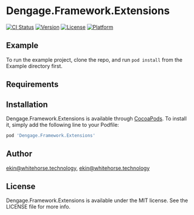 # Dengage.Framework.Extensions

[![CI Status](https://img.shields.io/travis/ekin@whitehorse.technology/Dengage.Framework.Extensions.svg?style=flat)](https://travis-ci.org/ekin@whitehorse.technology/Dengage.Framework.Extensions)
[![Version](https://img.shields.io/cocoapods/v/Dengage.Framework.Extensions.svg?style=flat)](https://cocoapods.org/pods/Dengage.Framework.Extensions)
[![License](https://img.shields.io/cocoapods/l/Dengage.Framework.Extensions.svg?style=flat)](https://cocoapods.org/pods/Dengage.Framework.Extensions)
[![Platform](https://img.shields.io/cocoapods/p/Dengage.Framework.Extensions.svg?style=flat)](https://cocoapods.org/pods/Dengage.Framework.Extensions)

## Example

To run the example project, clone the repo, and run `pod install` from the Example directory first.

## Requirements

## Installation

Dengage.Framework.Extensions is available through [CocoaPods](https://cocoapods.org). To install
it, simply add the following line to your Podfile:

```ruby
pod 'Dengage.Framework.Extensions'
```

## Author

ekin@whitehorse.technology, ekin@whitehorse.technology

## License

Dengage.Framework.Extensions is available under the MIT license. See the LICENSE file for more info.
